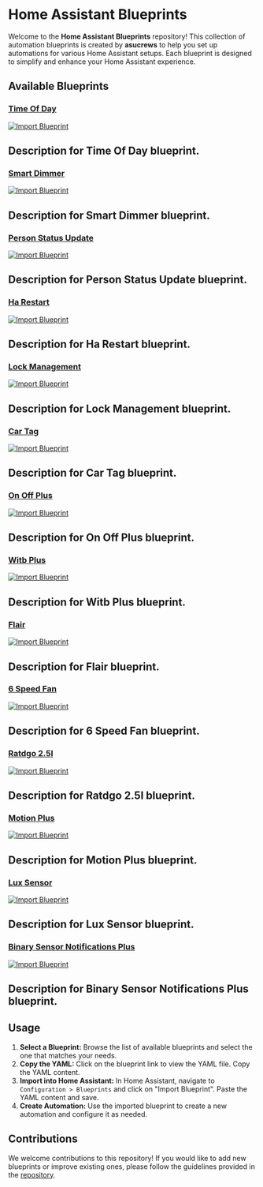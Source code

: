 # Home Assistant Blueprints

Welcome to the **Home Assistant Blueprints** repository! This collection of automation blueprints is created by **asucrews** to help you set up automations for various Home Assistant setups. Each blueprint is designed to simplify and enhance your Home Assistant experience.

## Available Blueprints

### [Time Of Day](https://github.com/asucrews/ha-blueprints/blob/main/automations/automations/time_of_day/time_of_day.yaml)
[![Import Blueprint](https://my.home-assistant.io/badges/blueprint_import.svg)](https://my.home-assistant.io/redirect/blueprint_import/?blueprint_url=https://github.com/asucrews/ha-blueprints/blob/main/automations/automations/time_of_day/time_of_day.yaml)

Description for Time Of Day blueprint.
---

### [Smart Dimmer](https://github.com/asucrews/ha-blueprints/blob/main/automations/automations/inovelli/red/smart_dimmer/smart_dimmer.yaml)
[![Import Blueprint](https://my.home-assistant.io/badges/blueprint_import.svg)](https://my.home-assistant.io/redirect/blueprint_import/?blueprint_url=https://github.com/asucrews/ha-blueprints/blob/main/automations/automations/inovelli/red/smart_dimmer/smart_dimmer.yaml)

Description for Smart Dimmer blueprint.
---

### [Person Status Update](https://github.com/asucrews/ha-blueprints/blob/main/automations/automations/person_status_update/person_status_update.yaml)
[![Import Blueprint](https://my.home-assistant.io/badges/blueprint_import.svg)](https://my.home-assistant.io/redirect/blueprint_import/?blueprint_url=https://github.com/asucrews/ha-blueprints/blob/main/automations/automations/person_status_update/person_status_update.yaml)

Description for Person Status Update blueprint.
---

### [Ha Restart](https://github.com/asucrews/ha-blueprints/blob/main/automations/automations/ha_restart/ha_restart.yaml)
[![Import Blueprint](https://my.home-assistant.io/badges/blueprint_import.svg)](https://my.home-assistant.io/redirect/blueprint_import/?blueprint_url=https://github.com/asucrews/ha-blueprints/blob/main/automations/automations/ha_restart/ha_restart.yaml)

Description for Ha Restart blueprint.
---

### [Lock Management](https://github.com/asucrews/ha-blueprints/blob/main/automations/automations/lock_management/lock_management.yaml)
[![Import Blueprint](https://my.home-assistant.io/badges/blueprint_import.svg)](https://my.home-assistant.io/redirect/blueprint_import/?blueprint_url=https://github.com/asucrews/ha-blueprints/blob/main/automations/automations/lock_management/lock_management.yaml)

Description for Lock Management blueprint.
---

### [Car Tag](https://github.com/asucrews/ha-blueprints/blob/main/automations/automations/car_tag/car_tag.yaml)
[![Import Blueprint](https://my.home-assistant.io/badges/blueprint_import.svg)](https://my.home-assistant.io/redirect/blueprint_import/?blueprint_url=https://github.com/asucrews/ha-blueprints/blob/main/automations/automations/car_tag/car_tag.yaml)

Description for Car Tag blueprint.
---

### [On Off Plus](https://github.com/asucrews/ha-blueprints/blob/main/automations/automations/on_off_plus/on_off_plus.yaml)
[![Import Blueprint](https://my.home-assistant.io/badges/blueprint_import.svg)](https://my.home-assistant.io/redirect/blueprint_import/?blueprint_url=https://github.com/asucrews/ha-blueprints/blob/main/automations/automations/on_off_plus/on_off_plus.yaml)

Description for On Off Plus blueprint.
---

### [Witb Plus](https://github.com/asucrews/ha-blueprints/blob/main/automations/automations/witb_plus/witb_plus.yaml)
[![Import Blueprint](https://my.home-assistant.io/badges/blueprint_import.svg)](https://my.home-assistant.io/redirect/blueprint_import/?blueprint_url=https://github.com/asucrews/ha-blueprints/blob/main/automations/automations/witb_plus/witb_plus.yaml)

Description for Witb Plus blueprint.
---

### [Flair](https://github.com/asucrews/ha-blueprints/blob/main/automations/automations/smart_vents/flair.yaml)
[![Import Blueprint](https://my.home-assistant.io/badges/blueprint_import.svg)](https://my.home-assistant.io/redirect/blueprint_import/?blueprint_url=https://github.com/asucrews/ha-blueprints/blob/main/automations/automations/smart_vents/flair.yaml)

Description for Flair blueprint.
---

### [6 Speed Fan](https://github.com/asucrews/ha-blueprints/blob/main/automations/automations/esp360_remote/6_speed_fan.yaml)
[![Import Blueprint](https://my.home-assistant.io/badges/blueprint_import.svg)](https://my.home-assistant.io/redirect/blueprint_import/?blueprint_url=https://github.com/asucrews/ha-blueprints/blob/main/automations/automations/esp360_remote/6_speed_fan.yaml)

Description for 6 Speed Fan blueprint.
---

### [Ratdgo 2.5I](https://github.com/asucrews/ha-blueprints/blob/main/automations/automations/ratgdo_2.5i/ratdgo_2.5i.yaml)
[![Import Blueprint](https://my.home-assistant.io/badges/blueprint_import.svg)](https://my.home-assistant.io/redirect/blueprint_import/?blueprint_url=https://github.com/asucrews/ha-blueprints/blob/main/automations/automations/ratgdo_2.5i/ratdgo_2.5i.yaml)

Description for Ratdgo 2.5I blueprint.
---

### [Motion Plus](https://github.com/asucrews/ha-blueprints/blob/main/automations/automations/motion_plus/motion_plus.yaml)
[![Import Blueprint](https://my.home-assistant.io/badges/blueprint_import.svg)](https://my.home-assistant.io/redirect/blueprint_import/?blueprint_url=https://github.com/asucrews/ha-blueprints/blob/main/automations/automations/motion_plus/motion_plus.yaml)

Description for Motion Plus blueprint.
---

### [Lux Sensor](https://github.com/asucrews/ha-blueprints/blob/main/automations/automations/lux_sensor/lux_sensor.yaml)
[![Import Blueprint](https://my.home-assistant.io/badges/blueprint_import.svg)](https://my.home-assistant.io/redirect/blueprint_import/?blueprint_url=https://github.com/asucrews/ha-blueprints/blob/main/automations/automations/lux_sensor/lux_sensor.yaml)

Description for Lux Sensor blueprint.
---

### [Binary Sensor Notifications Plus](https://github.com/asucrews/ha-blueprints/blob/main/automations/automations/binary_sensor_notifications_plus/binary_sensor_notifications_plus.yaml)
[![Import Blueprint](https://my.home-assistant.io/badges/blueprint_import.svg)](https://my.home-assistant.io/redirect/blueprint_import/?blueprint_url=https://github.com/asucrews/ha-blueprints/blob/main/automations/automations/binary_sensor_notifications_plus/binary_sensor_notifications_plus.yaml)

Description for Binary Sensor Notifications Plus blueprint.
---

## Usage

1. **Select a Blueprint:** Browse the list of available blueprints and select the one that matches your needs.
2. **Copy the YAML:** Click on the blueprint link to view the YAML file. Copy the YAML content.
3. **Import into Home Assistant:** In Home Assistant, navigate to `Configuration > Blueprints` and click on "Import Blueprint". Paste the YAML content and save.
4. **Create Automation:** Use the imported blueprint to create a new automation and configure it as needed.

## Contributions

We welcome contributions to this repository! If you would like to add new blueprints or improve existing ones, please follow the guidelines provided in the [repository](https://github.com/asucrews/ha-blueprints).
